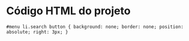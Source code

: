 # Código HTML do projeto

`#menu li.search button {
	background: none;
	border: none;
	position: absolute;
	right: 3px;
}`


